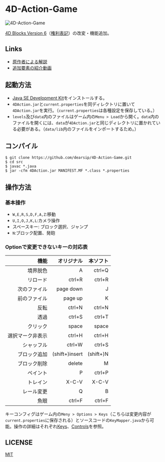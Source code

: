 # 4D-Action-Game

![4D-Action-Game](https://gyazo.com/2d3cec1396f93f7429b9649d9aef2899.png)

[4D Blocks Version 6](http://www.urticator.net/blocks/v6/index.html)（[権利表記](http://www.urticator.net/essay/3/373.html)）の改変・機能追加。

## Links
- [原作者による解説](http://www.urticator.net/maze/)
- [追加要素の紹介動画](https://youtu.be/i9g9Q2sXKv8)

## 起動方法
- [Java SE Development Kit](https://www.oracle.com/technetwork/java/javase/downloads/index.html)をインストールする。
- `4DAction.jar`と`current.properties`を同ディレクトリに置いて`4DAction.jar`を実行。（`current.properties`は各種設定を保存している。）
- `levels`及び`data`内のファイルはゲーム内の`Menu > Load`から開く。`data`内のファイルを開くには、`data`が`4DAction.jar`と同じディレクトリに置かれている必要がある。（`data/lib`内のファイルをインポートするため。）

## コンパイル
```shell
$ git clone https://github.com/dearsip/4D-Action-Game.git
$ cd src
$ javac *.java
$ jar -cfm 4DAction.jar MANIFEST.MF *.class *.properties
```

## 操作方法
### 基本操作
- `W,E,R,S,D,F,A,Z`:移動
- `U,I,O,J,K,L`:カメラ操作
- スペースキー: ブロック選択、ジャンプ
- `N`:ブロック配置、発砲

### Optionで変更できないキーの対応表

機能|オリジナル|本ソフト
--:|--:|--:
境界脱色|A|ctrl+Q
リロード|ctrl+R|ctrl+R
次のファイル|page down|J
前のファイル|page up|K
反転|ctrl+N|ctrl+N
透過|ctrl+S|ctrl+T
クリック|space|space
選択マーク非表示|ctrl+H|ctrl+H
シャッフル|ctrl+W|ctrl+S
ブロック追加|(shift+)insert|(shift+)N
ブロック削除|delete|M
ペイント|P|ctrl+P
トレイン|X-C-V|X-C-V
レール変更|Q|B
魚眼|ctrl+F|ctrl+F

キーコンフィグはゲーム内の`Meny > Options > Keys`（こちらは変更内容が`current.properties`に保存される）とソースコードの`KeyMapper.java`から可能。操作の詳細はそれぞれ[Keys](http://www.urticator.net/maze/ref-keys.html)、[Controls](http://www.urticator.net/blocks/v6/controls.html)を参照。

## LICENSE
[MIT](https://github.com/dearsip/4D-Action-Game/blob/master/LICENSE)
